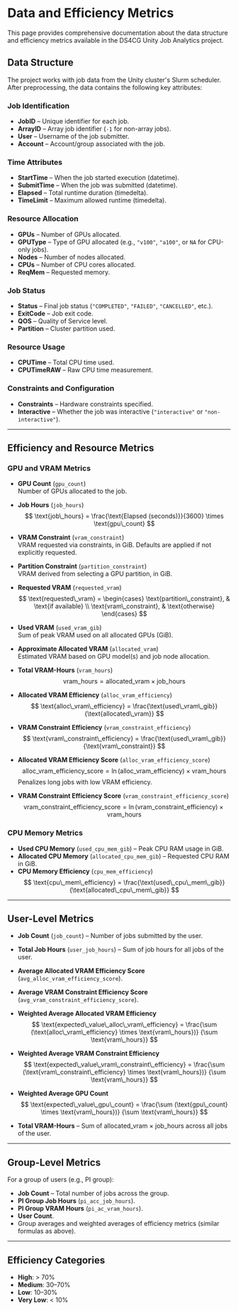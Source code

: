# Data and Efficiency Metrics

This page provides comprehensive documentation about the data structure and efficiency metrics available in the DS4CG Unity Job Analytics project.

## Data Structure

The project works with job data from the Unity cluster's Slurm scheduler. After preprocessing, the data contains the following key attributes:

### Job Identification
- **JobID** – Unique identifier for each job.  
- **ArrayID** – Array job identifier (`-1` for non-array jobs).  
- **User** – Username of the job submitter.  
- **Account** – Account/group associated with the job.  

### Time Attributes
- **StartTime** – When the job started execution (datetime).  
- **SubmitTime** – When the job was submitted (datetime).  
- **Elapsed** – Total runtime duration (timedelta).  
- **TimeLimit** – Maximum allowed runtime (timedelta).  

### Resource Allocation
- **GPUs** – Number of GPUs allocated.  
- **GPUType** – Type of GPU allocated (e.g., `"v100"`, `"a100"`, or `NA` for CPU-only jobs).  
- **Nodes** – Number of nodes allocated.  
- **CPUs** – Number of CPU cores allocated.  
- **ReqMem** – Requested memory.  

### Job Status
- **Status** – Final job status (`"COMPLETED"`, `"FAILED"`, `"CANCELLED"`, etc.).  
- **ExitCode** – Job exit code.  
- **QOS** – Quality of Service level.  
- **Partition** – Cluster partition used.  

### Resource Usage
- **CPUTime** – Total CPU time used.  
- **CPUTimeRAW** – Raw CPU time measurement.  

### Constraints and Configuration
- **Constraints** – Hardware constraints specified.  
- **Interactive** – Whether the job was interactive (`"interactive"` or `"non-interactive"`).  

---

## Efficiency and Resource Metrics

### GPU and VRAM Metrics

- **GPU Count** (`gpu_count`)  
  Number of GPUs allocated to the job.

- **Job Hours** (`job_hours`)  
  $$
  \text{job\_hours} = \frac{\text{Elapsed (seconds)}}{3600} \times \text{gpu\_count}
  $$

- **VRAM Constraint** (`vram_constraint`)  
  VRAM requested via constraints, in GiB. Defaults are applied if not explicitly requested.

- **Partition Constraint** (`partition_constraint`)  
  VRAM derived from selecting a GPU partition, in GiB.

- **Requested VRAM** (`requested_vram`)  
  $$
  \text{requested\_vram} =
  \begin{cases}
    \text{partition\_constraint}, & \text{if available} \\
    \text{vram\_constraint}, & \text{otherwise}
  \end{cases}
  $$

- **Used VRAM** (`used_vram_gib`)  
  Sum of peak VRAM used on all allocated GPUs (GiB).

- **Approximate Allocated VRAM** (`allocated_vram`)  
  Estimated VRAM based on GPU model(s) and job node allocation.

- **Total VRAM-Hours** (`vram_hours`)  
  $$
  \text{vram\_hours} = \text{allocated\_vram} \times \text{job\_hours}
  $$

- **Allocated VRAM Efficiency** (`alloc_vram_efficiency`)  
  $$
  \text{alloc\_vram\_efficiency} = \frac{\text{used\_vram\_gib}}{\text{allocated\_vram}}
  $$

- **VRAM Constraint Efficiency** (`vram_constraint_efficiency`)  
  $$
  \text{vram\_constraint\_efficiency} =
  \frac{\text{used\_vram\_gib}}{\text{vram\_constraint}}
  $$

- **Allocated VRAM Efficiency Score** (`alloc_vram_efficiency_score`)  
  $$
  \text{alloc\_vram\_efficiency\_score} =
  \ln(\text{alloc\_vram\_efficiency}) \times \text{vram\_hours}
  $$
  Penalizes long jobs with low VRAM efficiency.

- **VRAM Constraint Efficiency Score** (`vram_constraint_efficiency_score`)  
  $$
  \text{vram\_constraint\_efficiency\_score} =
  \ln(\text{vram\_constraint\_efficiency}) \times \text{vram\_hours}
  $$

### CPU Memory Metrics
- **Used CPU Memory** (`used_cpu_mem_gib`) – Peak CPU RAM usage in GiB.  
- **Allocated CPU Memory** (`allocated_cpu_mem_gib`) – Requested CPU RAM in GiB.  
- **CPU Memory Efficiency** (`cpu_mem_efficiency`)  
  $$
  \text{cpu\_mem\_efficiency} = \frac{\text{used\_cpu\_mem\_gib}}{\text{allocated\_cpu\_mem\_gib}}
  $$

---

## User-Level Metrics

- **Job Count** (`job_count`) – Number of jobs submitted by the user.  
- **Total Job Hours** (`user_job_hours`) – Sum of job hours for all jobs of the user.  
- **Average Allocated VRAM Efficiency Score** (`avg_alloc_vram_efficiency_score`).  
- **Average VRAM Constraint Efficiency Score** (`avg_vram_constraint_efficiency_score`).  

- **Weighted Average Allocated VRAM Efficiency**  
  $$
  \text{expected\_value\_alloc\_vram\_efficiency} =
  \frac{\sum (\text{alloc\_vram\_efficiency} \times \text{vram\_hours})}
       {\sum \text{vram\_hours}}
  $$

- **Weighted Average VRAM Constraint Efficiency**  
  $$
  \text{expected\_value\_vram\_constraint\_efficiency} =
  \frac{\sum (\text{vram\_constraint\_efficiency} \times \text{vram\_hours})}
       {\sum \text{vram\_hours}}
  $$

- **Weighted Average GPU Count**  
  $$
  \text{expected\_value\_gpu\_count} =
  \frac{\sum (\text{gpu\_count} \times \text{vram\_hours})}
       {\sum \text{vram\_hours}}
  $$

- **Total VRAM-Hours** – Sum of allocated_vram × job_hours across all jobs of the user.

---

## Group-Level Metrics

For a group of users (e.g., PI group):

- **Job Count** – Total number of jobs across the group.  
- **PI Group Job Hours** (`pi_acc_job_hours`).  
- **PI Group VRAM Hours** (`pi_ac_vram_hours`).  
- **User Count**.  
- Group averages and weighted averages of efficiency metrics (similar formulas as above).

---

## Efficiency Categories
- **High**: > 70%  
- **Medium**: 30–70%  
- **Low**: 10–30%  
- **Very Low**: < 10%  
